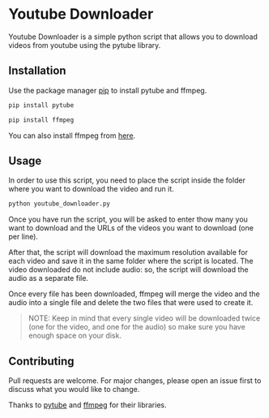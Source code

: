 # Youtube Downloader

Youtube Downloader is a simple python script that allows you to download videos from youtube using the pytube library.

## Installation

Use the package manager [pip](https://pip.pypa.io/en/stable/) to install pytube and ffmpeg.

```bash
pip install pytube
```

```bash
pip install ffmpeg
```

You can also install ffmpeg from [here](https://ffmpeg.org/download.html).

## Usage

In order to use this script, you need to place the script inside the folder where you want to download the video and run it.

```python
python youtube_downloader.py
```

Once you have run the script, you will be asked to enter thow many you want to download and the URLs of the videos you want to download (one per line).

After that, the script will download the maximum resolution available for each video and save it in the same folder where the script is located. The video downloaded do not include audio: so, the script will download the audio as a separate file.

Once every file has been downloaded, ffmpeg will merge the video and the audio into a single file and delete the two files that were used to create it.

> NOTE: Keep in mind that every single video will be downloaded twice (one for the video, and one for the audio) so make sure you have enough space on your disk.
>

## Contributing

Pull requests are welcome. For major changes, please open an issue first to discuss what you would like to change.

Thanks to [pytube](https://github.com/pytube/pytube) and [ffmpeg](https://github.com/kkroening/ffmpeg-python) for their libraries.
